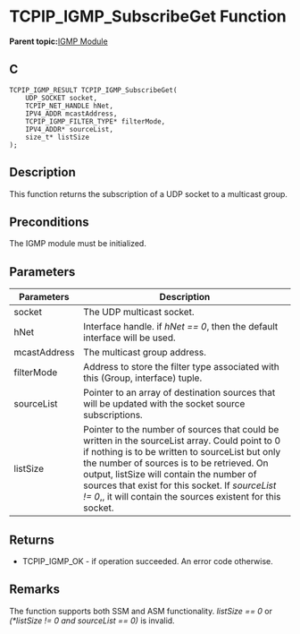 # TCPIP\_IGMP\_SubscribeGet Function

**Parent topic:**[IGMP Module](GUID-DCB13BC6-B7A2-45CA-89E7-9474EAF05EFB.md)

## C

```
TCPIP_IGMP_RESULT TCPIP_IGMP_SubscribeGet(
    UDP_SOCKET socket, 
    TCPIP_NET_HANDLE hNet, 
    IPV4_ADDR mcastAddress, 
    TCPIP_IGMP_FILTER_TYPE* filterMode, 
    IPV4_ADDR* sourceList, 
    size_t* listSize
);
```

## Description

This function returns the subscription of a UDP socket to a multicast group.

## Preconditions

The IGMP module must be initialized.

## Parameters

|Parameters|Description|
|----------|-----------|
|socket|The UDP multicast socket.|
|hNet|Interface handle. if *hNet == 0*, then the default interface will be used.|
|mcastAddress|The multicast group address.|
|filterMode|Address to store the filter type associated with this \(Group, interface\) tuple.|
|sourceList|Pointer to an array of destination sources that will be updated with the socket source subscriptions.|
|listSize|Pointer to the number of sources that could be written in the sourceList array. Could point to 0 if nothing is to be written to sourceList but only the number of sources is to be retrieved. On output, listSize will contain the number of sources that exist for this socket. If *sourceList != 0*,, it will contain the sources existent for this socket.|

## Returns

-   TCPIP\_IGMP\_OK - if operation succeeded. An error code otherwise.


## Remarks

The function supports both SSM and ASM functionality. *listSize == 0* or *\(\*listSize != 0 and sourceList == 0\)* is invalid.

